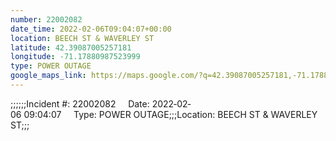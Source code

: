 ```yaml
---
number: 22002082
date_time: 2022-02-06T09:04:07+00:00
location: BEECH ST & WAVERLEY ST
latitude: 42.39087005257181
longitude: -71.17880987523999
type: POWER OUTAGE
google_maps_link: https://maps.google.com/?q=42.39087005257181,-71.17880987523999
---
```


;;;;;;Incident #: 22002082     Date: 2022‐02‐06 09:04:07     Type: POWER OUTAGE;;;Location: BEECH ST & WAVERLEY ST;;;
